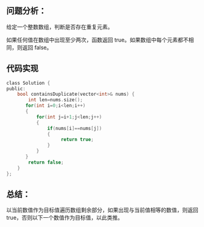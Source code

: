 ## 问题分析： 
给定一个整数数组，判断是否存在重复元素。

如果任何值在数组中出现至少两次，函数返回 true。如果数组中每个元素都不相同，则返回 false。


## 代码实现
```c
class Solution {
public:
    bool containsDuplicate(vector<int>& nums) {
        int len=nums.size();
       for(int i=0;i<len;i++)
       {
           for(int j=i+1;j<len;j++)
           {
               if(nums[i]==nums[j])
               {
                    return true;
               }
           }
       }
        return false;
    }
};
```
## 总结：
以当前数值作为目标值遍历数组剩余部分，如果出现与当前值相等的数值，则返回true，否则以下一个数值作为目标值，以此类推。